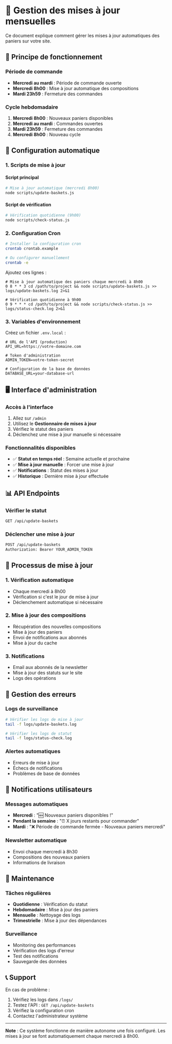 # 📅 Gestion des mises à jour mensuelles

Ce document explique comment gérer les mises à jour automatiques des paniers sur votre site.

## 🎯 Principe de fonctionnement

### Période de commande
- **Mercredi au mardi** : Période de commande ouverte
- **Mercredi 8h00** : Mise à jour automatique des compositions
- **Mardi 23h59** : Fermeture des commandes

### Cycle hebdomadaire
1. **Mercredi 8h00** : Nouveaux paniers disponibles
2. **Mercredi au mardi** : Commandes ouvertes
3. **Mardi 23h59** : Fermeture des commandes
4. **Mercredi 8h00** : Nouveau cycle

## 🔧 Configuration automatique

### 1. Scripts de mise à jour

#### Script principal
```bash
# Mise à jour automatique (mercredi 8h00)
node scripts/update-baskets.js
```

#### Script de vérification
```bash
# Vérification quotidienne (9h00)
node scripts/check-status.js
```

### 2. Configuration Cron

```bash
# Installer la configuration cron
crontab crontab.example

# Ou configurer manuellement
crontab -e
```

Ajoutez ces lignes :
```cron
# Mise à jour automatique des paniers chaque mercredi à 8h00
0 8 * * 3 cd /path/to/project && node scripts/update-baskets.js >> logs/update-baskets.log 2>&1

# Vérification quotidienne à 9h00
0 9 * * * cd /path/to/project && node scripts/check-status.js >> logs/status-check.log 2>&1
```

### 3. Variables d'environnement

Créez un fichier `.env.local` :
```env
# URL de l'API (production)
API_URL=https://votre-domaine.com

# Token d'administration
ADMIN_TOKEN=votre-token-secret

# Configuration de la base de données
DATABASE_URL=your-database-url
```

## 🖥️ Interface d'administration

### Accès à l'interface
1. Allez sur `/admin`
2. Utilisez le **Gestionnaire de mises à jour**
3. Vérifiez le statut des paniers
4. Déclenchez une mise à jour manuelle si nécessaire

### Fonctionnalités disponibles
- ✅ **Statut en temps réel** : Semaine actuelle et prochaine
- ✅ **Mise à jour manuelle** : Forcer une mise à jour
- ✅ **Notifications** : Statut des mises à jour
- ✅ **Historique** : Dernière mise à jour effectuée

## 📊 API Endpoints

### Vérifier le statut
```bash
GET /api/update-baskets
```

### Déclencher une mise à jour
```bash
POST /api/update-baskets
Authorization: Bearer YOUR_ADMIN_TOKEN
```

## 🔄 Processus de mise à jour

### 1. Vérification automatique
- Chaque mercredi à 8h00
- Vérification si c'est le jour de mise à jour
- Déclenchement automatique si nécessaire

### 2. Mise à jour des compositions
- Récupération des nouvelles compositions
- Mise à jour des paniers
- Envoi de notifications aux abonnés
- Mise à jour du cache

### 3. Notifications
- Email aux abonnés de la newsletter
- Mise à jour des statuts sur le site
- Logs des opérations

## 🚨 Gestion des erreurs

### Logs de surveillance
```bash
# Vérifier les logs de mise à jour
tail -f logs/update-baskets.log

# Vérifier les logs de statut
tail -f logs/status-check.log
```

### Alertes automatiques
- Erreurs de mise à jour
- Échecs de notifications
- Problèmes de base de données

## 📱 Notifications utilisateurs

### Messages automatiques
- **Mercredi** : "🆕 Nouveaux paniers disponibles !"
- **Pendant la semaine** : "⏰ X jours restants pour commander"
- **Mardi** : "❌ Période de commande fermée - Nouveaux paniers mercredi"

### Newsletter automatique
- Envoi chaque mercredi à 8h30
- Compositions des nouveaux paniers
- Informations de livraison

## 🔧 Maintenance

### Tâches régulières
- **Quotidienne** : Vérification du statut
- **Hebdomadaire** : Mise à jour des paniers
- **Mensuelle** : Nettoyage des logs
- **Trimestrielle** : Mise à jour des dépendances

### Surveillance
- Monitoring des performances
- Vérification des logs d'erreur
- Test des notifications
- Sauvegarde des données

## 📞 Support

En cas de problème :
1. Vérifiez les logs dans `/logs/`
2. Testez l'API : `GET /api/update-baskets`
3. Vérifiez la configuration cron
4. Contactez l'administrateur système

---

**Note** : Ce système fonctionne de manière autonome une fois configuré. Les mises à jour se font automatiquement chaque mercredi à 8h00.

